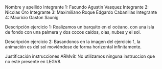 Nombre y apellido 
Integrante 1: Facundo Agustin Vasquez
Integrante 2: Nicolas Oro
Integrante 3: Maximiliano Roque Edgardo Cabanillas
Integrante 4: Mauricio Gaston Saunig 


Descripción ejercicio 1: Realizamos un barquito en el océano, con una isla de fondo con una palmera y dos cocos caídos, olas, nubes y el sol.


Descripción ejercicio 2: Basandonos en la imagen del ejercicio 1, la animación es del sol moviéndose de forma horizontal infinitamente.


Justificación instrucciones ARMv8: No utilizamos ninguna instruccion que no esté presente en LEGV8.
